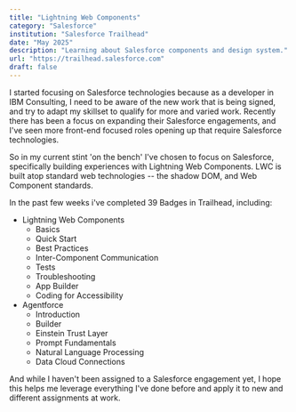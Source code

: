 ```yaml
---
title: "Lightning Web Components"
category: "Salesforce"
institution: "Salesforce Trailhead"
date: "May 2025"
description: "Learning about Salesforce components and design system."
url: "https://trailhead.salesforce.com"
draft: false
---
```


I started focusing on Salesforce technologies because as a developer in IBM Consulting, I need to be aware of the new work that is being signed, and try to adapt my skillset to qualify for more and varied work. Recently there has been a focus on expanding their Salesforce engagements, and I've seen more front-end focused roles opening up that require Salesforce technologies.

So in my current stint 'on the bench' I've chosen to focus on Salesforce, specifically building experiences with Lightning Web Components. LWC is built atop standard web technologies -- the shadow DOM, and Web Component standards.

In the past few weeks i've completed 39 Badges in Trailhead, including:

- Lightning Web Components
	- Basics
	- Quick Start
	- Best Practices
	- Inter-Component Communication
	- Tests
	- Troubleshooting
	- App Builder
	- Coding for Accessibility
- Agentforce
	- Introduction
	- Builder
	- Einstein Trust Layer
	- Prompt Fundamentals
	- Natural Language Processing
	- Data Cloud Connections

And while I haven't been assigned to a Salesforce engagement yet, I hope this helps me leverage everything I've done before and apply it to new and different assignments at work.
